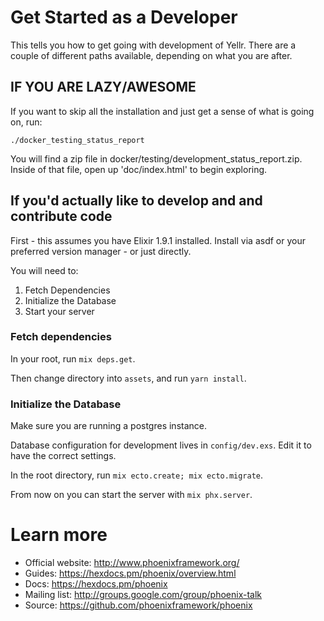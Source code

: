 # Get Started as a Developer

This tells you how to get going with development of Yellr.  There are a couple of different paths available, depending on what you are after.

## IF YOU ARE LAZY/AWESOME

If you want to skip all the installation and just get a sense of what is going on, run:
```
./docker_testing_status_report
```

You will find a zip file in docker/testing/development_status_report.zip.
Inside of that file, open up 'doc/index.html' to begin exploring.

## If you'd actually like to develop and and contribute code

First - this assumes you have Elixir 1.9.1 installed.  Install via asdf or your preferred version manager - or just directly.

You will need to:
1. Fetch Dependencies
2. Initialize the Database
3. Start your server

### Fetch dependencies

In your root, run `mix deps.get`.

Then change directory into `assets`, and run `yarn install`.

### Initialize the Database

Make sure you are running a postgres instance.

Database configuration for development lives in `config/dev.exs`.
Edit it to have the correct settings.

In the root directory, run `mix ecto.create; mix ecto.migrate`.

From now on you can start the server with `mix phx.server`.

# Learn more

  * Official website: http://www.phoenixframework.org/
  * Guides: https://hexdocs.pm/phoenix/overview.html
  * Docs: https://hexdocs.pm/phoenix
  * Mailing list: http://groups.google.com/group/phoenix-talk
  * Source: https://github.com/phoenixframework/phoenix